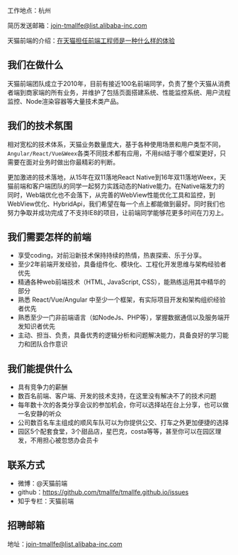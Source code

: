 工作地点：杭州

简历发送邮箱：join-tmallfe@list.alibaba-inc.com

天猫前端的介绍：[在天猫担任前端工程师是一种什么样的体验](https://www.zhihu.com/question/33589154)

## 我们在做什么

天猫前端团队成立于2010年，目前有接近100名前端同学，负责了整个天猫从消费者端到商家端的所有业务，并维护了包括页面搭建系统、性能监控系统、用户流程监控、Node渲染容器等大量技术类产品。

## 我们的技术氛围

相对宽松的技术体系，天猫业务数量庞大，基于各种使用场景和用户类型不同，``Angular/React/Vue&Weex``各类不同技术都有应用，不用纠结于哪个框架更好，只需要在面对业务时做出你最精彩的判断。

更加激进的技术落地，从15年在双11落地React Native到16年双11落地Weex，天猫前端和客户端团队的同学一起努力实践动态的Native能力。在Native端发力的同时，Web端优化也不会落下，从完善的WebView性能优化工具和监控，到WebView优化、HybridApi，我们希望在每一个点上都能做到最好。同时我们也努力争取并成功完成了不支持IE8的项目，让前端同学能够花更多时间在刀刃上。

## 我们需要怎样的前端

* 享受coding，对前沿新技术保持持续的热情，热衷探索、乐于分享。
* 至少2年前端开发经验，具备组件化、模块化、工程化开发思维与架构经验者优先
* 精通各种web前端技术（HTML, JavaScript, CSS），能熟练运用其中精华的部分
* 熟悉 React/Vue/Angular 中至少一个框架，有实际项目开发和架构组织经验者优先
* 熟悉至少一门非前端语言（如NodeJs、PHP等），掌握数据通信以及服务端开发知识者优先
* 主动、担当、负责，具备优秀的逻辑分析和问题解决能力，具备良好的学习能力和团队合作意识

## 我们能提供什么

* 具有竞争力的薪酬
* 数百名前端、客户端、开发的技术支持，在这里没有解决不了的技术问题
* 每年数十次的各类分享会议的参加机会，你可以选择站在台上分享，也可以做一名安静的听众
* 公司数百名车主组成的顺风车队可以为你提供公交、打车之外更加便捷的选择
* 园区5个配套食堂，3个甜品店，星巴克，costa等等，甚至你可以在园区理发，不用担心被忽悠办会员卡

## 联系方式

* 微博：@天猫前端
* github：https://github.com/tmallfe/tmallfe.github.io/issues
* 知乎专栏：天猫前端

## 招聘邮箱

地址：join-tmallfe@list.alibaba-inc.com
